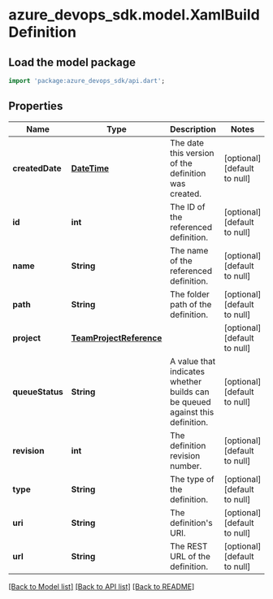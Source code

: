 # azure_devops_sdk.model.XamlBuildDefinition

## Load the model package
```dart
import 'package:azure_devops_sdk/api.dart';
```

## Properties
Name | Type | Description | Notes
------------ | ------------- | ------------- | -------------
**createdDate** | [**DateTime**](DateTime.md) | The date this version of the definition was created. | [optional] [default to null]
**id** | **int** | The ID of the referenced definition. | [optional] [default to null]
**name** | **String** | The name of the referenced definition. | [optional] [default to null]
**path** | **String** | The folder path of the definition. | [optional] [default to null]
**project** | [**TeamProjectReference**](TeamProjectReference.md) |  | [optional] [default to null]
**queueStatus** | **String** | A value that indicates whether builds can be queued against this definition. | [optional] [default to null]
**revision** | **int** | The definition revision number. | [optional] [default to null]
**type** | **String** | The type of the definition. | [optional] [default to null]
**uri** | **String** | The definition&#39;s URI. | [optional] [default to null]
**url** | **String** | The REST URL of the definition. | [optional] [default to null]

[[Back to Model list]](../README.md#documentation-for-models) [[Back to API list]](../README.md#documentation-for-api-endpoints) [[Back to README]](../README.md)


